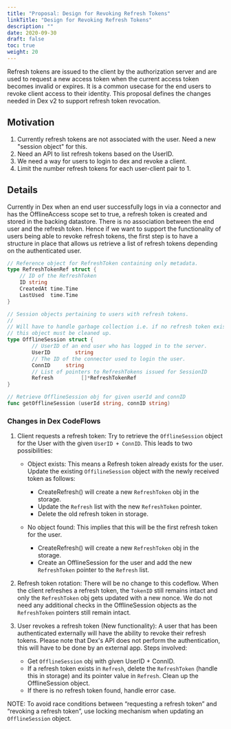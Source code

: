 ```yaml
---
title: "Proposal: Design for Revoking Refresh Tokens"
linkTitle: "Design for Revoking Refresh Tokens"
description: ""
date: 2020-09-30
draft: false
toc: true
weight: 20
---
```


Refresh tokens are issued to the client by the authorization server and are used
to request a new access token when the current access token becomes invalid or expires.
It is a common usecase for the end users to revoke client access to their identity.
This proposal defines the changes needed in Dex v2 to support refresh token revocation.

## Motivation

1. Currently refresh tokens are not associated with the user. Need a new "session object" for this.
2. Need an API to list refresh tokens based on the UserID.
3. We need a way for users to login to dex and revoke a client.
4. Limit the number refresh tokens for each user-client pair to 1.

## Details

Currently in Dex when an end user successfully logs in via a connector and has the OfflineAccess
scope set to true, a refresh token is created and stored in the backing datastore. There is no
association between the end user and the refresh token. Hence if we want to support the functionality
of users being able to revoke refresh tokens, the first step is to have a structure in place that allows
us retrieve a list of refresh tokens depending on the authenticated user.

```go
// Reference object for RefreshToken containing only metadata.
type RefreshTokenRef struct {
	// ID of the RefreshToken
	ID string
	CreatedAt time.Time
	LastUsed  time.Time
}

// Session objects pertaining to users with refresh tokens.
//
// Will have to handle garbage collection i.e. if no refresh token exists for a user,
// this object must be cleaned up.
type OfflineSession struct {
        // UserID of an end user who has logged in to the server.
        UserID        string
        // The ID of the connector used to login the user.
        ConnID     string
        // List of pointers to RefreshTokens issued for SessionID
        Refresh         []*RefreshTokenRef
}

// Retrieve OfflineSession obj for given userId and connID
func getOfflineSession (userId string, connID string)

```

### Changes in Dex CodeFlows

1. Client requests a refresh token:
   Try to retrieve the `OfflineSession` object for the User with the given `UserID + ConnID`.
   This leads to two possibilities:   
	* Object exists: This means a Refresh token already exists for the user.
          Update the existing `OffilineSession` object with the newly received token as follows:
		* CreateRefresh() will create a new `RefreshToken` obj in the storage.
		* Update the `Refresh` list with the new `RefreshToken` pointer.
		* Delete the old refresh token in storage.

	* No object found: This implies that this will be the first refresh token for the user.
 		* CreateRefresh() will create a new `RefreshToken` obj in the storage.
		* Create an OfflineSession for the user and add the new `RefreshToken` pointer to
		  the `Refresh` list.
                
2. Refresh token rotation:
   There will be no change to this codeflow. When the client refreshes a refresh token, the `TokenID`
   still remains intact and only the `RefreshToken` obj gets updated with a new nonce. We do not need
   any additional checks in the OfflineSession objects as the `RefreshToken` pointers still remain intact.

3. User revokes a refresh token (New functionality):
   A user that has been authenticated externally will have the ability to revoke their refresh tokens.
   Please note that Dex's API does not perform the authentication, this will have to be done by an
   external app.
   Steps involved:
	* Get `OfflineSession` obj with given UserID + ConnID. 
	* If a refresh token exists in `Refresh`, delete the `RefreshToken` (handle this in storage)
	  and its pointer value in `Refresh`. Clean up the OfflineSession object.
	* If there is no refresh token found, handle error case.

NOTE: To avoid race conditions between “requesting a refresh token” and “revoking a refresh token”, use
locking mechanism when updating an `OfflineSession` object.
